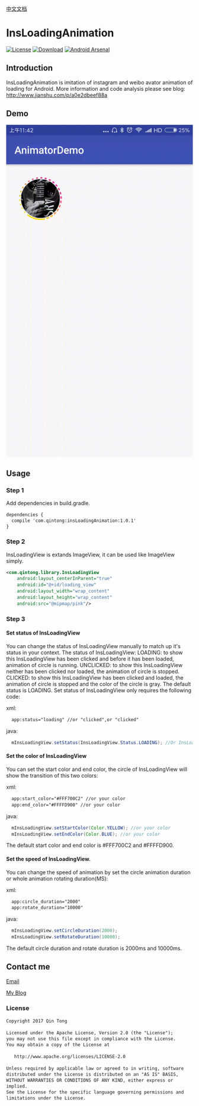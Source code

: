 [中文文档](https://github.com/qintong91/InsLoadingAnimation/blob/master/README-zh.md)<br/>
# InsLoadingAnimation
[![License](https://img.shields.io/badge/license-Apache%202-green.svg)](https://www.apache.org/licenses/LICENSE-2.0)
[![Download](https://api.bintray.com/packages/qintong000/maven/insLoadingAnimation/images/download.svg)](https://bintray.com/qintong000/maven/insLoadingAnimation/_latestVersion)
[![Android Arsenal](https://img.shields.io/badge/Android%20Arsenal-InsLoadingAnimation-red.svg?style=flat)](https://android-arsenal.com/details/1/5789)

## Introduction
InsLoadingAnimation is imitation of instagram and weibo avator animation of loading for Android. More information and code analysis please see blog: http://www.jianshu.com/p/a0e2dbeef88a

## Demo
![avi](screenshots/demo.gif)

## Usage

### Step 1

Add dependencies in build.gradle.

```
dependencies {
  compile 'com.qintong:insLoadingAnimation:1.0.1'
}
```

### Step 2

InsLoadingView is extands ImageView, it can be used like ImageView simply.

```xml
<com.qintong.library.InsLoadingView
    android:layout_centerInParent="true"
    android:id="@+id/loading_view"
    android:layout_width="wrap_content"
    android:layout_height="wrap_content"
    android:src="@mipmap/pink"/>
```

### Step 3

#### Set status of InsLoadingView
You can change the status of InsLoadingView manually to match up it's status in your context.
The status of InsLoadingView:
LOADING: to show this InsLoadingView has been clicked and before it has been loaded, animation of circle is running.
UNCLICKED: to show this InsLoadingView neither has been clicked nor loaded, the animation of circle is stopped.
CLICKED: to show this InsLoadingView has been clicked and loaded, the animation of circle is stopped and the color of the circle is gray.
The default status is LOADING.
Set status of InsLoadingView only requires the following code:

xml:
```xml
  app:status="loading" //or "clicked",or "clicked"
```

java:
```java
  mInsLoadingView.setStatus(InsLoadingView.Status.LOADING); //Or InsLoadingView.Status.CLICKED, InsLoadingView.Status.UNCLICKED
```

#### Set the color of InsLoadingView
You can set the start color and end color, the circle of InsLoadingView will show the transition of this two colors:

xml:
```xml
  app:start_color="#FFF700C2" //or your color
  app:end_color="#FFFFD900" //or your color
```

java:
```java
  mInsLoadingView.setStartColor(Color.YELLOW); //or your color
  mInsLoadingView.setEndColor(Color.BLUE); //or your color
```
The default start color and end color is #FFF700C2 and #FFFFD900.

#### Set the speed of InsLoadingView.

You can change the speed of animation by set the circle animation duration or whole animation rotating duration(MS):

xml:
```xml
  app:circle_duration="2000"
  app:rotate_duration="10000"
```

java:
```java
  mInsLoadingView.setCircleDuration(2000);
  mInsLoadingView.setRotateDuration(10000);
```
The default circle duration and rotate duration is 2000ms and 10000ms.

## Contact me

[Email](mailto:qintong5900@163.com)

[My Blog](http://www.jianshu.com/u/d2b8b611095d)

### License
```
Copyright 2017 Qin Tong

Licensed under the Apache License, Version 2.0 (the "License");
you may not use this file except in compliance with the License.
You may obtain a copy of the License at

   http://www.apache.org/licenses/LICENSE-2.0

Unless required by applicable law or agreed to in writing, software
distributed under the License is distributed on an "AS IS" BASIS,
WITHOUT WARRANTIES OR CONDITIONS OF ANY KIND, either express or implied.
See the License for the specific language governing permissions and
limitations under the License.
```
